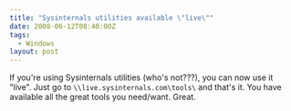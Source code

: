 ```yaml
---
title: "Sysinternals utilities available \"live\""
date: 2008-06-12T08:40:00Z
tags:
  - Windows
layout: post
---
```

If you're using Sysinternals utilities (who's not???), you can now use it "live". Just go to `\\live.sysinternals.com\tools\` and that's it. You have available all the great tools you need/want. Great.